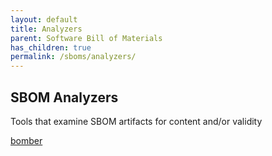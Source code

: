 ```yaml
---
layout: default
title: Analyzers
parent: Software Bill of Materials
has_children: true
permalink: /sboms/analyzers/
---
```


## SBOM Analyzers

Tools that examine SBOM artifacts for content and/or validity

[bomber](https://github.com/devops-kung-fu/bomber)

